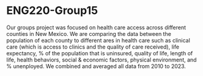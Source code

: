 # ENG220-Group15

Our groups project was focused on health care access across different counties in New Mexico. We are comparing the data between the population of each county to different ares in health care such as clinical care (which is access to clinics and the quality of care received), life expectancy, % of the population that is uninsured, quality of life, length of life, health behaviors, social & economic factors, physical environment, and % unenployed. We combined and averaged all data from 2010 to 2023. 
